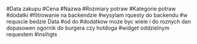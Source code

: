#Data zakupu
#Cena
#Nazwa
#Rozmiary potraw
#Kategorie potraw
#dodatki
#filtrowanie na backendzie
#wysylam rquesty do backendu
#w requscie bedzie Data
#od do 
#dodatkow moze byc wiele i do roznych dan dopasowen ogornik do burgera czy hotdoga
#widget oddzielnym requestem
#insihgts
#